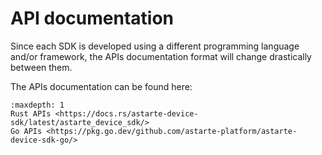 <!--
Copyright 2024 SECO Mind Srl

SPDX-License-Identifier: Apache-2.0
-->

# API documentation

Since each SDK is developed using a different programming language and/or framework, the APIs
documentation format will change drastically between them.

The APIs documentation can be found here:

```{toctree}
:maxdepth: 1
Rust APIs <https://docs.rs/astarte-device-sdk/latest/astarte_device_sdk/>
Go APIs <https://pkg.go.dev/github.com/astarte-platform/astarte-device-sdk-go/>
```
